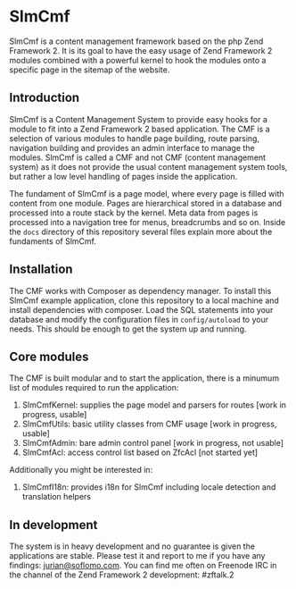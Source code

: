 SlmCmf
===
SlmCmf is a content management framework based on the php Zend Framework 2. It is its goal to have the easy usage of Zend Framework 2 modules combined with a powerful kernel to hook the modules onto a specific page in the sitemap of the website.

Introduction
---
SlmCmf is a Content Management System to provide easy hooks for a module to fit into a Zend Framework 2 based application. The CMF is a selection of various modules to handle page building, route parsing, navigation building and provides an admin interface to manage the modules. SlmCmf is called a CMF and not CMF (content management system) as it does not provide the usual content management system tools, but rather a low level handling of pages inside the application.

The fundament of SlmCmf is a page model, where every page is filled with content from one module. Pages are hierarchical stored in a database and processed into a route stack by the kernel. Meta data from pages is processed into a navigation tree for menus, breadcrumbs and so on. Inside the `docs` directory of this repository several files explain more about the fundaments of SlmCmf.

Installation
---
The CMF works with Composer as dependency manager. To install this SlmCmf example application, clone this repository to a local machine and install dependencies with composer. Load the SQL statements into your database and modify the configuration files in `config/autoload` to your needs. This should be enough to get the system up and running.

Core modules
---
The CMF is built modular and to start the application, there is a minumum list of modules required to run the application:

1. SlmCmfKernel: supplies the page model and parsers for routes [work in progress, usable]
2. SlmCmfUtils: basic utility classes from CMF usage [work in progress, usable]
3. SlmCmfAdmin: bare admin control panel [work in progress, not usable]
4. SlmCmfAcl: access control list based on ZfcAcl [not started yet]

Additionally you might be interested in:

1. SlmCmfI18n: provides i18n for SlmCmf including locale detection and translation helpers

In development
---
The system is in heavy development and no guarantee is given the applications are stable. Please test it and report to me if you have any findings: jurian@soflomo.com. You can find me often on Freenode IRC in the channel of the Zend Framework 2 development: #zftalk.2